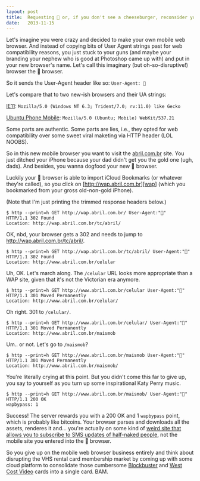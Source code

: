 ```yaml
---
layout: post
title:  Requesting 🍔 or, if you don't see a cheeseburger, reconsider your life's decisions.
date:   2013-11-15
---
```


Let's imagine you were crazy and decided to make your own mobile web browser. And instead of copying bits of User Agent strings past for web compatibility reasons, you just stuck to your guns (and maybe your branding your nephew who is good at Photoshop came up with) and put in your new browser's name. Let's call this imaginary (but oh-so-disruptive!) browser the 🍔 browser.

So it sends the User-Agent header like so: `User-Agent: 🍔`

Let's compare that to two new-ish browsers and their UA strings:

[IE11][IE11]: `Mozilla/5.0 (Windows NT 6.3; Trident/7.0; rv:11.0) like Gecko`

[Ubuntu Phone Mobile][ubu]: `Mozilla/5.0 (Ubuntu; Mobile) WebKit/537.21`

Some parts are authentic. Some parts are lies, i.e., they opted for web compatibility over some sweet viral maketing via HTTP header (LOL NOOBS).

So in this new mobile browser you want to visit the [abril.com.br][ab] site. You just ditched your iPhone because your dad didn't get you the gold one (ugh, dads). And besides, you wanna dogfood your new 🍔 browser.

Luckily your 🍔 browser is able to import iCloud Bookmarks (or whatever they're called), so you click on [http://wap.abril.com.br][wap] (which you bookmarked from your gross old-non-gold iPhone).

(Note that I'm just printing the trimmed response headers below.)


``` http
$ http --print=h GET http://wap.abril.com.br/ User-Agent:"🍔"
HTTP/1.1 302 Found
Location: http://wap.abril.com.br/tc/abril/
```

OK, nbd, your browser gets a 302 and needs to jump to http://wap.abril.com.br/tc/abril/.

``` http
$ http --print=h GET http://wap.abril.com.br/tc/abril/ User-Agent:"🍔"
HTTP/1.1 302 Found
Location: http://www.abril.com.br/celular
```

Uh, OK. Let's march along. The `/celular` URL looks more appropriate than a WAP site, given that it's not the Victorian era anymore.

``` http
$ http --print=h GET http://www.abril.com.br/celular User-Agent:"🍔"
HTTP/1.1 301 Moved Permanently
Location: http://www.abril.com.br/celular/
```

Oh right. 301 to `/celular/`.

``` http
$ http --print=h GET http://www.abril.com.br/celular/ User-Agent:"🍔"
HTTP/1.1 301 Moved Permanently
Location: http://www.abril.com.br/maismob
```

Um.. or not. Let's go to `/maismob`?

``` http
$ http --print=h GET http://www.abril.com.br/maismob User-Agent:"🍔"
HTTP/1.1 301 Moved Permanently
Location: http://www.abril.com.br/maismob/
```

You're literally crying at this point. But you didn't come this far to give up, you say to yourself as you turn up some inspirational Katy Perry music.

``` http
$ http --print=h GET http://www.abril.com.br/maismob/ User-Agent:"🍔"
HTTP/1.1 200 OK
wapbypass: 1
```

Success! The server rewards you with a 200 OK and 1 `wapbypass` point, which is probably like bitcoins. Your browser parses and downloads all the assets, renderes it and... you're actually on some kind of [weird site that allows you to subscribe to SMS updates of half-naked people][maismob], not the mobile site you entered into the 🍔 browser.

So you give up on the mobile web browser business entirely and think about disrupting the VHS rental card membership market by coming up with some cloud platform to consolidate those cumbersome [Blockbuster][bb] and [West Cost Video][wc] cards into a single card. BAM.

[IE11]: http://blogs.msdn.com/b/ieinternals/archive/2013/09/21/internet-explorer-11-user-agent-string-ua-string-sniffing-compatibility-with-gecko-webkit.aspx
[ubu]: http://askubuntu.com/questions/372930/which-user-agent-string-does-the-web-browser-on-mobile-devices-have
[maismob]: http://www.abril.com.br/maismob/
[wc]: http://en.wikipedia.org/wiki/West_Coast_Video#2000s:_New_formats.2C_store_closures.2C_chain_defunct_and_independence_of_remaining_stores
[bb]: http://en.wikipedia.org/wiki/Blockbuster_LLC#Continued_decline_and_exit_from_the_retail_market
[wap]: http://wap.abril.com.br
[ab]: http://abril.com.br